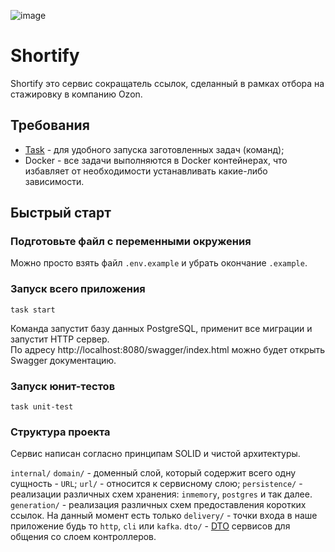 ![image](https://github.com/user-attachments/assets/a89a772c-769c-40f0-b098-080a8f538ada)

# Shortify

Shortify это сервис сокращатель ссылок, сделанный в рамках отбора на стажировку в компанию Ozon.

## Требования

- [Task](https://taskfile.dev/installation/) - для удобного запуска заготовленных задач (команд);
- Docker - все задачи выполняются в Docker контейнерах, что избавляет от необходимости устанавливать какие-либо зависимости.

## Быстрый старт

### Подготовьте файл с переменными окружения

Можно просто взять файл `.env.example` и убрать окончание `.example`.

### Запуск всего приложения

```
task start
```

Команда запустит базу данных PostgreSQL, применит все миграции и запустит HTTP сервер.  
По адресу http://localhost:8080/swagger/index.html можно будет открыть Swagger документацию.

### Запуск юнит-тестов

```
task unit-test
```

### Структура проекта

Сервис написан согласно принципам SOLID и чистой архитектуры.

`internal/`
  `domain/` - доменный слой, который содержит всего одну сущность - `URL`;
  `url/` - относится к сервисному слою;
  `persistence/` - реализации различных схем хранения: `inmemory`, `postgres` и так далее.
  `generation/` - реализация различных схем предоставления коротких ссылок. На данный момент есть только 
  `delivery/` - точки входа в наше приложение будь то `http`, `cli` или `kafka`.
  `dto/` - [DTO](https://ru.wikipedia.org/wiki/DTO) сервисов для общения со слоем контроллеров.


